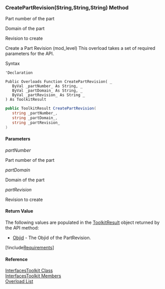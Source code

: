 ﻿### CreatePartRevision(String,String,String) Method

Part number of the part

Domain of the part

Revision to create

Create a Part Revision (mod_level) This overload takes a set of required parameters for the API.

Syntax

```vbnet
'Declaration

Public Overloads Function CreatePartRevision( _
   ByVal _partNumber_ As String, _
   ByVal _partDomain_ As String, _
   ByVal _partRevision_ As String _
) As ToolkitResult
```

```csharp
public ToolkitResult CreatePartRevision( 
   string _partNumber_,
   string _partDomain_,
   string _partRevision_
)
```

#### Parameters

_partNumber_

Part number of the part

_partDomain_

Domain of the part

_partRevision_

Revision to create

#### Return Value

The following values are populated in the [ToolkitResult](FChoice.Toolkits.Clarify~FChoice.Toolkits.Clarify.ToolkitResult.md) object returned by the API method:

*   [Objid](FChoice.Toolkits.Clarify~FChoice.Toolkits.Clarify.ToolkitResult~Objid.md) \- The Objid of the PartRevision.

[!include[Requirements](../partials/requirements.md)]

#### Reference

[InterfacesToolkit Class](FChoice.Toolkits.Clarify~FChoice.Toolkits.Clarify.Interfaces.InterfacesToolkit.md)  
[InterfacesToolkit Members](FChoice.Toolkits.Clarify~FChoice.Toolkits.Clarify.Interfaces.InterfacesToolkit_members.md)  
[Overload List](FChoice.Toolkits.Clarify~FChoice.Toolkits.Clarify.Interfaces.InterfacesToolkit~CreatePartRevision.md)